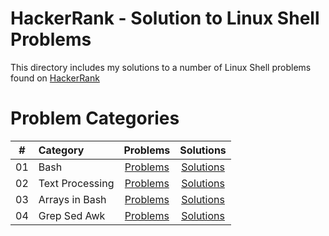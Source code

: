 # HackerRank - Solution to Linux Shell Problems

This directory includes my solutions to a number of Linux Shell problems found on [HackerRank](https://www.hackerrank.com/domains/shell)

# Problem Categories

| # | Category | Problems | Solutions |
| - | :------- | :------: | :-------: |
| 01 | Bash | [Problems](https://www.hackerrank.com/domains/shell?filters%5Bsubdomains%5D%5B%5D=bash) | [Solutions](https://github.com/krailis/hackerrank-solutions/tree/master/Linux_Shell/Bash) |
| 02 | Text Processing | [Problems](https://www.hackerrank.com/domains/shell?filters%5Bsubdomains%5D%5B%5D=textpro) | [Solutions](https://github.com/krailis/hackerrank-solutions/tree/master/Linux_Shell/Text_Processing) |
| 03 | Arrays in Bash | [Problems](https://www.hackerrank.com/domains/shell?filters%5Bsubdomains%5D%5B%5D=arrays-in-bash) | [Solutions](https://github.com/krailis/hackerrank-solutions/tree/master/Linux_Shell/Arrays_In_Bash) |
| 04 | Grep Sed Awk | [Problems](https://www.hackerrank.com/domains/shell?filters%5Bsubdomains%5D%5B%5D=grep-sed-awk) | [Solutions](https://github.com/krailis/hackerrank-solutions/tree/master/Linux_Shell/Grep_Sed_Awk) |
